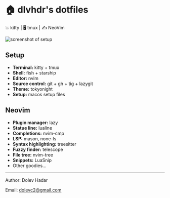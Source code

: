 # 🏠 dlvhdr's dotfiles

💥 kitty | 🖥 tmux | ✍️ NeoVim

![screenshot of setup](https://github.com/dlvhdr/dotfiles/assets/6196971/6f2e479b-e8e8-414c-a763-2a1e5db754f8)

## Setup

- **Terminal:** kitty + tmux
- **Shell:** fish + starship
- **Editor:** nvim
- **Source control:** git + gh + tig + lazygit
- **Theme:** tokyonight
- **Setup:** macos setup files

## Neovim

- **Plugin manager:** lazy
- **Statue line:** lualine
- **Completions:** nvim-cmp
- **LSP:** mason, none-ls
- **Syntax highlighting:** treesitter
- **Fuzzy finder:** telescope
- **File tree:** nvim-tree
- **Snippets:** LuaSnip
- Other goodies...

---

Author: Dolev Hadar

Email: dolevc2@gmail.com
